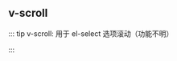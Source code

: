 <!--
 * @Author: lingyong.zeng
 * @Date: 2022-06-17 09:41:23
 * @LastEditors: lingyong.zeng
 * @LastEditTime: 2022-06-17 11:16:05
 * @Description: 
 * @FilePath: /vantop-docs/src/views/directive/scroll.md
-->
## v-scroll

::: tip
v-scroll: 用于 el-select 选项滚动（功能不明）

:::

